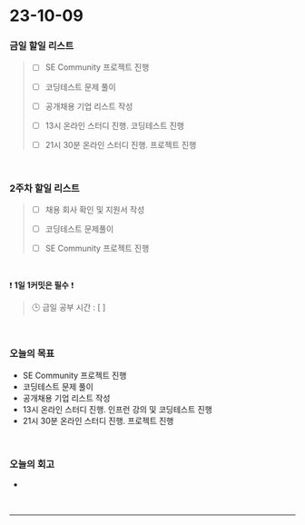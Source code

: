 # 23-10-09
### 금일 할일 리스트
> - [ ]  SE Community 프로젝트 진행
>
> - [ ]  코딩테스트 문제 풀이
>
> - [ ]  공개채용 기업 리스트 작성
>
> - [ ]  13시 온라인 스터디 진행. 코딩테스트 진행
>
> - [ ]  21시 30분 온라인 스터디 진행. 프로젝트 진행


<br/>

### 2주차 할일 리스트  
> - [ ]  채용 회사 확인 및 지원서 작성
>
> - [ ]  코딩테스트 문제풀이
>
> - [ ]  SE Community 프로젝트 진행

<br/>

❗ **1일 1커밋은 필수** ❗
> 🕒 금일 공부 시간 : [  ]
  
<br/>

### 오늘의 목표
- SE Community 프로젝트 진행
- 코딩테스트 문제 풀이
- 공개채용 기업 리스트 작성
- 13시 온라인 스터디 진행. 인프런 강의 및 코딩테스트 진행
- 21시 30분 온라인 스터디 진행. 프로젝트 진행

<br>

### 오늘의 회고
- 


<br/>

------------  
